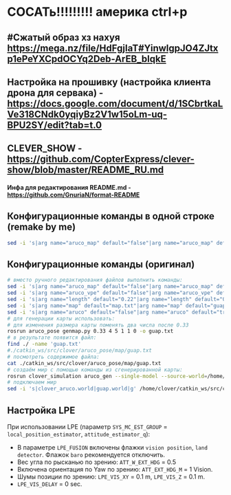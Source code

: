 СОСАТь!!!!!!!!! америка сtrl+p 
==========================
#Сжатый образ хз нахуя
https://mega.nz/file/HdFgjIaT#YinwlgpJO4ZJtxp1ePeYXCpdOCYq2Deb-ArEB_blqkE
-----
Настройка на прошивку (настройка клиента дрона для сервака) - https://docs.google.com/document/d/1SCbrtkaLVe318CNdk0yqiyBz2V1w15oLm-uq-BPU2SY/edit?tab=t.0 
-------
CLEVER_SHOW - https://github.com/CopterExpress/clever-show/blob/master/README_RU.md
-------
#### Инфа для редактирования README.md - https://github.com/GnuriaN/format-README
## Конфигурационные команды в одной строке (remake by me)
```bash
sed -i 's|arg name="aruco_map" default="false"|arg name="aruco_map" default="true"|g' /home/clover/catkin_ws/src/clover/clover/launch/aruco.launch;sed -i 's|arg name="aruco_vpe" default="false"|arg name="aruco_vpe" default="true"|g' /home/clover/catkin_ws/src/clover/clover/launch/aruco.launch;sed -i 's|arg name="length" default="0.22"|arg name="length" default="0.33"|g' /home/clover/catkin_ws/src/clover/clover/launch/aruco.launch;sed -i 's|arg name="map" default="map.txt"|arg name="map" default="guap.txt"|g' /home/clover/catkin_ws/src/clover/clover/launch/aruco.launch;sed -i 's|arg name="aruco" default="false"|arg name="aruco" default="true"|g' /home/clover/catkin_ws/src/clover/clover/launch/clover.launch;rosrun aruco_pose genmap.py 0.33 4 5 1 1 0 -o guap.txt;find ./ -name 'guap.txt';rosrun clover_simulation aruco_gen --single-model --source-world=/home/clover/catkin_ws/src/clover/clover_simulation/resources/worlds/clover.world /home/clover/catkin_ws/src/clover/aruco_pose/map/guap.txt > /home/clover/catkin_ws/src/clover/clover_simulation/resources/worlds/guap.world;sed -i 's|clover_aruco.world|guap.world|g' /home/clover/catkin_ws/src/clover/clover_simulation/launch/simulator.launch
```
## Конфигурационные команды (оригинал)

```bash
# вместо ручного редактирования файлов выполнить команды:
sed -i 's|arg name="aruco_map" default="false"|arg name="aruco_map" default="true"|g' /home/clover/catkin_ws/src/clover/clover/launch/aruco.launch
sed -i 's|arg name="aruco_vpe" default="false"|arg name="aruco_vpe" default="true"|g' /home/clover/catkin_ws/src/clover/clover/launch/aruco.launch
sed -i 's|arg name="length" default="0.22"|arg name="length" default="0.33"|g' /home/clover/catkin_ws/src/clover/clover/launch/aruco.launch
sed -i 's|arg name="map" default="map.txt"|arg name="map" default="guap.txt"|g' /home/clover/catkin_ws/src/clover/clover/launch/aruco.launch
sed -i 's|arg name="aruco" default="false"|arg name="aruco" default="true"|g' /home/clover/catkin_ws/src/clover/clover/launch/clover.launch
# для генерации карты использовать:
# для изменения размера карты поменять два числа после 0.33
rosrun aruco_pose genmap.py 0.33 4 5 1 1 0 -o guap.txt
# в результате появится файл:
find ./ -name 'guap.txt'
#./catkin_ws/src/clover/aruco_pose/map/guap.txt
# посмотреть содержимое файла:
cat ./catkin_ws/src/clover/aruco_pose/map/guap.txt
# создаём мир с помощью команды из сгенерированной карты:
rosrun clover_simulation aruco_gen --single-model --source-world=/home/clover/catkin_ws/src/clover/clover_simulation/resources/worlds/clover.world /home/clover/catkin_ws/src/clover/aruco_pose/map/guap.txt > /home/clover/catkin_ws/src/clover/clover_simulation/resources/worlds/guap.world
# подключаем мир
sed -i 's|clover_aruco.world|guap.world|g' /home/clover/catkin_ws/src/clover/clover_simulation/launch/simulator.launch
```
Настройка LPE
-----------
При использовании LPE (параметр ```SYS_MC_EST_GROUP``` = ```local_position_estimator```, ```attitude_estimator_q```):

- В параметре ```LPE_FUSION``` включены флажки ```vision position```, ```land detector```. Флажок ```baro``` рекомендуется отключить.<br>
- Вес угла по рысканью по зрению: ```ATT_W_EXT_HDG``` = 0.5<br>
- Включена ориентация по Yaw по зрению: ```ATT_EXT_HDG_M``` = 1 Vision.<br>
- Шумы позиции по зрению: ```LPE_VIS_XY``` = 0.1 m, ```LPE_VIS_Z``` = 0.1 m.<br>
- ```LPE_VIS_DELAY``` = 0 sec.
